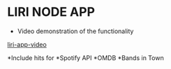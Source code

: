 # LIRI NODE APP

* Video demonstration of the functionality

[liri-app-video](assets/liriapp-demo.mp4)


*Include hits for
    *Spotify API
    *OMDB
    *Bands in Town

